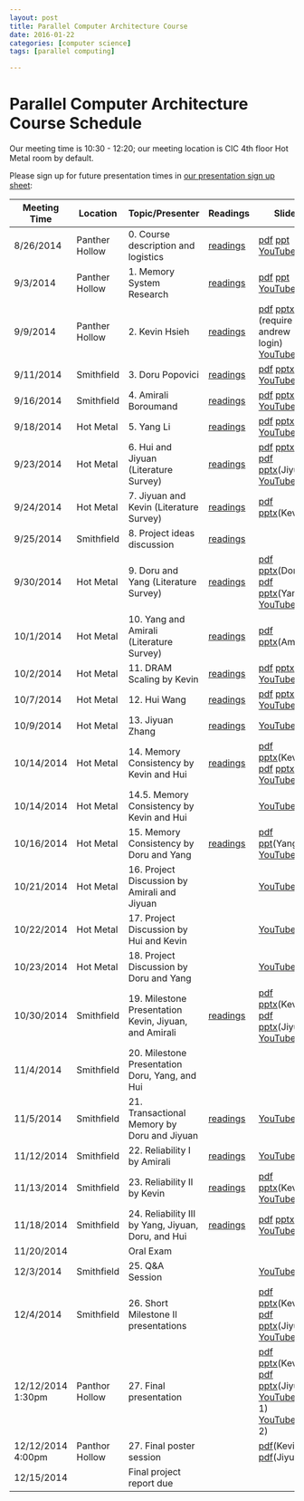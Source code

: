 ```yaml
---
layout: post
title: Parallel Computer Architecture Course
date: 2016-01-22
categories: [computer science]
tags: [parallel computing]

---
```



# Parallel Computer Architecture Course Schedule

<div class="level2">

<p>
Our meeting time is 10:30 - 12:20; our meeting location is CIC 4th floor Hot Metal room by default.
</p>

<p>
Please sign up for future presentation times in <a href="https://docs.google.com/spreadsheets/d/1QDuF07ZKiK_TwuVJ4AOsU3YZ_NMHndqlpprsZFD43jY/edit?usp=sharing" class="urlextern" target="_blank" title="https://docs.google.com/spreadsheets/d/1QDuF07ZKiK_TwuVJ4AOsU3YZ_NMHndqlpprsZFD43jY/edit?usp=sharing" rel="nofollow">our presentation sign up sheet</a>:
</p>
<div class="table sectionedit2"><table class="inline">
	<thead>
	<tr class="row0">
		<th class="col0"> Meeting Time </th><th class="col1"> Location </th><th class="col2"> Topic/Presenter </th><th class="col3"> Readings </th><th class="col4"> Slides </th>
	</tr>
	</thead>
	<tbody><tr class="row1">
		<td class="col0"> 8/26/2014 </td><td class="col1"> Panther Hollow </td><td class="col2"> 0. Course description and logistics </td><td class="col3"> <a href="http://www.ece.cmu.edu/~ece742/f14/doku.php?id=readings#section8262014" class="wikilink1" title="readings">readings</a> </td><td class="col4"> <a href="http://www.ece.cmu.edu/~ece742/f14/lib/exe/fetch.php?media=onur-742-fall14-meeting1-course-description-and-logistics.pdf" class="media mediafile mf_pdf" title="onur-742-fall14-meeting1-course-description-and-logistics.pdf (1.7 MB)">pdf</a> <a href="http://www.ece.cmu.edu/~ece742/f14/lib/exe/fetch.php?media=onur-742-fall14-meeting1-course-description-and-logistics.ppt" class="media mediafile mf_ppt" title="onur-742-fall14-meeting1-course-description-and-logistics.ppt (7.7 MB)">ppt</a> <a href="http://youtu.be/huk2Ei2CQBs" class="urlextern" target="_blank" title="http://youtu.be/huk2Ei2CQBs" rel="nofollow">YouTube</a> </td>
	</tr>
	<tr class="row2">
		<td class="col0"> 9/3/2014 </td><td class="col1"> Panther Hollow </td><td class="col2"> 1. Memory System Research </td><td class="col3"> <a href="http://www.ece.cmu.edu/~ece742/f14/doku.php?id=readings#section932014" class="wikilink1" title="readings">readings</a> </td><td class="col4"> <a href="http://www.ece.cmu.edu/~ece742/f14/lib/exe/fetch.php?media=onur-742-fall14-meeting2-memory-systems-research.pdf" class="media mediafile mf_pdf" title="onur-742-fall14-meeting2-memory-systems-research.pdf (4.2 MB)">pdf</a> <a href="http://www.ece.cmu.edu/~ece742/f14/lib/exe/fetch.php?media=onur-742-fall14-meeting2-memory-systems-research.pptx" class="media mediafile mf_pptx" title="onur-742-fall14-meeting2-memory-systems-research.pptx (7.9 MB)">ppt</a> <a href="http://youtu.be/YvTxzSbt6RI" class="urlextern" target="_blank" title="http://youtu.be/YvTxzSbt6RI" rel="nofollow">YouTube</a> </td>
	</tr>
	<tr class="row3">
		<td class="col0"> 9/9/2014 </td><td class="col1"> Panther Hollow </td><td class="col2"> 2. Kevin Hsieh </td><td class="col3"> <a href="http://www.ece.cmu.edu/~ece742/f14/doku.php?id=readings#section992014" class="wikilink1" title="readings">readings</a> </td><td class="col4"> <a href="http://www.ece.cmu.edu/~ece742/f14/files/kevin-742-fall14-paper-discussion-20140909.pdf" class="urlextern" target="_blank" title="http://www.ece.cmu.edu/~ece742/f14/files/kevin-742-fall14-paper-discussion-20140909.pdf" rel="nofollow">pdf</a> <a href="http://www.ece.cmu.edu/~ece742/f14/files/kevin-742-fall14-paper-discussion-20140909.pptx" class="urlextern" target="_blank" title="http://www.ece.cmu.edu/~ece742/f14/files/kevin-742-fall14-paper-discussion-20140909.pptx" rel="nofollow">pptx</a> (require andrew login) <a href="http://youtu.be/TSMPDaLfBmw" class="urlextern" target="_blank" title="http://youtu.be/TSMPDaLfBmw" rel="nofollow">YouTube</a>* </td>
	</tr>
	<tr class="row4">
		<td class="col0"> 9/11/2014 </td><td class="col1"> Smithfield </td><td class="col2"> 3. Doru Popovici </td><td class="col3"> <a href="http://www.ece.cmu.edu/~ece742/f14/doku.php?id=readings#section9112014" class="wikilink1" title="readings">readings</a> </td><td class="col4"> <a href="http://www.ece.cmu.edu/~ece742/f14/files/doru-742-fall14-paper-discussion-20140911.pdf" class="urlextern" target="_blank" title="http://www.ece.cmu.edu/~ece742/f14/files/doru-742-fall14-paper-discussion-20140911.pdf" rel="nofollow">pdf</a> <a href="http://www.ece.cmu.edu/~ece742/f14/files/doru-742-fall14-paper-discussion-20140911.pptx" class="urlextern" target="_blank" title="http://www.ece.cmu.edu/~ece742/f14/files/doru-742-fall14-paper-discussion-20140911.pptx" rel="nofollow">pptx</a> <a href="http://youtu.be/S4w60yGdVlI" class="urlextern" target="_blank" title="http://youtu.be/S4w60yGdVlI" rel="nofollow">YouTube</a> </td>
	</tr>
	<tr class="row5">
		<td class="col0"> 9/16/2014 </td><td class="col1"> Smithfield </td><td class="col2"> 4. Amirali Boroumand </td><td class="col3"> <a href="http://www.ece.cmu.edu/~ece742/f14/doku.php?id=readings#section9162014" class="wikilink1" title="readings">readings</a> </td><td class="col4"> <a href="http://www.ece.cmu.edu/~ece742/f14/files/Amirali-742-fall14-paper-discussion-20140916.pdf" class="urlextern" target="_blank" title="http://www.ece.cmu.edu/~ece742/f14/files/Amirali-742-fall14-paper-discussion-20140916.pdf" rel="nofollow">pdf</a> <a href="http://www.ece.cmu.edu/~ece742/f14/files/Amirali-742-fall14-paper-discussion-20140916.pptx" class="urlextern" target="_blank" title="http://www.ece.cmu.edu/~ece742/f14/files/Amirali-742-fall14-paper-discussion-20140916.pptx" rel="nofollow">pptx</a> <a href="http://youtu.be/KfydQpCXLes" class="urlextern" target="_blank" title="http://youtu.be/KfydQpCXLes" rel="nofollow">YouTube</a> </td>
	</tr>
	<tr class="row6">
		<td class="col0"> 9/18/2014 </td><td class="col1"> Hot Metal </td><td class="col2"> 5. Yang Li </td><td class="col3"> <a href="http://www.ece.cmu.edu/~ece742/f14/doku.php?id=readings#section9182014" class="wikilink1" title="readings">readings</a> </td><td class="col4"> <a href="http://www.ece.cmu.edu/~ece742/f14/files/yang-742-fall14-paper-discussion-20140918.pdf" class="urlextern" target="_blank" title="http://www.ece.cmu.edu/~ece742/f14/files/yang-742-fall14-paper-discussion-20140918.pdf" rel="nofollow">pdf</a> <a href="http://www.ece.cmu.edu/~ece742/f14/files/yang-742-fall14-paper-discussion-20140918.pptx" class="urlextern" target="_blank" title="http://www.ece.cmu.edu/~ece742/f14/files/yang-742-fall14-paper-discussion-20140918.pptx" rel="nofollow">pptx</a> <a href="http://youtu.be/ha_zVqvrgSs" class="urlextern" target="_blank" title="http://youtu.be/ha_zVqvrgSs" rel="nofollow">YouTube</a> </td>
	</tr>
	<tr class="row7">
		<td class="col0"> 9/23/2014 </td><td class="col1"> Hot Metal </td><td class="col2"> 6. Hui and Jiyuan (Literature Survey) </td><td class="col3"> <a href="http://www.ece.cmu.edu/~ece742/f14/doku.php?id=readings#section9232014" class="wikilink1" title="readings">readings</a> </td><td class="col4"> <a href="http://www.ece.cmu.edu/~ece742/f14/files/hui-742-fall14-literature-survey-20140923.pdf" class="urlextern" target="_blank" title="http://www.ece.cmu.edu/~ece742/f14/files/hui-742-fall14-literature-survey-20140923.pdf" rel="nofollow">pdf</a> <a href="http://www.ece.cmu.edu/~ece742/f14/files/hui-742-fall14-literature-survey-20140923.pptx" class="urlextern" target="_blank" title="http://www.ece.cmu.edu/~ece742/f14/files/hui-742-fall14-literature-survey-20140923.pptx" rel="nofollow">pptx</a>(Hui) <a href="http://www.ece.cmu.edu/~ece742/f14/files/jiyuan-742-fall14-literarue-survey-20140923.pdf" class="urlextern" target="_blank" title="http://www.ece.cmu.edu/~ece742/f14/files/jiyuan-742-fall14-literarue-survey-20140923.pdf" rel="nofollow">pdf</a> <a href="http://www.ece.cmu.edu/~ece742/f14/files/jiyuan-742-fall14-literarue-survey-20140923.pptx" class="urlextern" target="_blank" title="http://www.ece.cmu.edu/~ece742/f14/files/jiyuan-742-fall14-literarue-survey-20140923.pptx" rel="nofollow">pptx</a>(Jiyuan) <a href="http://youtu.be/P0LhOaMZNFY" class="urlextern" target="_blank" title="http://youtu.be/P0LhOaMZNFY" rel="nofollow">YouTube</a> </td>
	</tr>
	<tr class="row8">
		<td class="col0"> 9/24/2014 </td><td class="col1"> Hot Metal </td><td class="col2"> 7. Jiyuan and Kevin (Literature Survey) </td><td class="col3"> <a href="http://www.ece.cmu.edu/~ece742/f14/doku.php?id=readings#section9242014" class="wikilink1" title="readings">readings</a> </td><td class="col4 leftalign"> <a href="http://www.ece.cmu.edu/~ece742/f14/files/kevin-742-fall14-literature-survey-20140924.pdf" class="urlextern" target="_blank" title="http://www.ece.cmu.edu/~ece742/f14/files/kevin-742-fall14-literature-survey-20140924.pdf" rel="nofollow">pdf</a> <a href="http://www.ece.cmu.edu/~ece742/f14/files/kevin-742-fall14-literature-survey-20140924.pptx" class="urlextern" target="_blank" title="http://www.ece.cmu.edu/~ece742/f14/files/kevin-742-fall14-literature-survey-20140924.pptx" rel="nofollow">pptx</a>(Kevin)  </td>
	</tr>
	<tr class="row9">
		<td class="col0"> 9/25/2014 </td><td class="col1"> Smithfield </td><td class="col2"> 8. Project ideas discussion </td><td class="col3"> <a href="http://www.ece.cmu.edu/~ece742/f14/doku.php?id=readings#section9252014" class="wikilink1" title="readings">readings</a> </td><td class="col4"> </td>
	</tr>
	<tr class="row10">
		<td class="col0"> 9/30/2014 </td><td class="col1"> Hot Metal </td><td class="col2"> 9. Doru and Yang (Literature Survey) </td><td class="col3"> <a href="http://www.ece.cmu.edu/~ece742/f14/doku.php?id=readings#section9302014" class="wikilink1" title="readings">readings</a> </td><td class="col4"> <a href="http://www.ece.cmu.edu/~ece742/f14/files/doru-742-fall14-literature-survey-20140930.pdf" class="urlextern" target="_blank" title="http://www.ece.cmu.edu/~ece742/f14/files/doru-742-fall14-literature-survey-20140930.pdf" rel="nofollow">pdf</a> <a href="http://www.ece.cmu.edu/~ece742/f14/files/doru-742-fall14-literature-survey-20140930.pptx" class="urlextern" target="_blank" title="http://www.ece.cmu.edu/~ece742/f14/files/doru-742-fall14-literature-survey-20140930.pptx" rel="nofollow">pptx</a>(Doru) <a href="http://www.ece.cmu.edu/~ece742/f14/files/yang-742-fall14-literature-survey-20140930.pdf" class="urlextern" target="_blank" title="http://www.ece.cmu.edu/~ece742/f14/files/yang-742-fall14-literature-survey-20140930.pdf" rel="nofollow">pdf</a> <a href="http://www.ece.cmu.edu/~ece742/f14/files/yang-742-fall14-literature-survey-20140930.pptx" class="urlextern" target="_blank" title="http://www.ece.cmu.edu/~ece742/f14/files/yang-742-fall14-literature-survey-20140930.pptx" rel="nofollow">pptx</a>(Yang) <a href="http://www.youtu.be/HTzDVMVUj3s" class="urlextern" target="_blank" title="http://www.youtu.be/HTzDVMVUj3s" rel="nofollow">YouTube</a> </td>
	</tr>
	<tr class="row11">
		<td class="col0"> 10/1/2014 </td><td class="col1"> Hot Metal </td><td class="col2"> 10. Yang and Amirali (Literature Survey) </td><td class="col3"> <a href="http://www.ece.cmu.edu/~ece742/f14/doku.php?id=readings#section1012014" class="wikilink1" title="readings">readings</a> </td><td class="col4"> <a href="http://www.ece.cmu.edu/~ece742/f14/files/amirali-742-fall14-literature-survey-20141001.pdf" class="urlextern" target="_blank" title="http://www.ece.cmu.edu/~ece742/f14/files/amirali-742-fall14-literature-survey-20141001.pdf" rel="nofollow">pdf</a> <a href="http://www.ece.cmu.edu/~ece742/f14/files/amirali-742-fall14-literature-survey-20141001.pptx" class="urlextern" target="_blank" title="http://www.ece.cmu.edu/~ece742/f14/files/amirali-742-fall14-literature-survey-20141001.pptx" rel="nofollow">pptx</a>(Amirali) </td>
	</tr>
	<tr class="row12">
		<td class="col0"> 10/2/2014 </td><td class="col1"> Hot Metal </td><td class="col2"> 11. DRAM Scaling by Kevin </td><td class="col3"> <a href="http://www.ece.cmu.edu/~ece742/f14/doku.php?id=readings#section1022014" class="wikilink1" title="readings">readings</a> </td><td class="col4"> <a href="http://www.ece.cmu.edu/~ece742/f14/files/kevin-742-fall14-memory-scaling-20141002.pdf" class="urlextern" target="_blank" title="http://www.ece.cmu.edu/~ece742/f14/files/kevin-742-fall14-memory-scaling-20141002.pdf" rel="nofollow">pdf</a> <a href="http://www.ece.cmu.edu/~ece742/f14/files/kevin-742-fall14-memory-scaling-20141002.pptx" class="urlextern" target="_blank" title="http://www.ece.cmu.edu/~ece742/f14/files/kevin-742-fall14-memory-scaling-20141002.pptx" rel="nofollow">pptx</a> <a href="http://youtu.be/MVvyMeDgjQc" class="urlextern" target="_blank" title="http://youtu.be/MVvyMeDgjQc" rel="nofollow">YouTube</a> </td>
	</tr>
	<tr class="row13">
		<td class="col0"> 10/7/2014 </td><td class="col1"> Hot Metal </td><td class="col2"> 12. Hui Wang </td><td class="col3"> <a href="http://www.ece.cmu.edu/~ece742/f14/doku.php?id=readings#section1072014" class="wikilink1" title="readings">readings</a> </td><td class="col4"> <a href="http://www.ece.cmu.edu/~ece742/f14/files/hui-742-fall14-literature-survey-20141007.pdf" class="urlextern" target="_blank" title="http://www.ece.cmu.edu/~ece742/f14/files/hui-742-fall14-literature-survey-20141007.pdf" rel="nofollow">pdf</a> <a href="http://www.ece.cmu.edu/~ece742/f14/files/hui-742-fall14-literature-survey-20141007.pptx" class="urlextern" target="_blank" title="http://www.ece.cmu.edu/~ece742/f14/files/hui-742-fall14-literature-survey-20141007.pptx" rel="nofollow">pptx</a> <a href="http://youtu.be/Rjd34tUxI7I" class="urlextern" target="_blank" title="http://youtu.be/Rjd34tUxI7I" rel="nofollow">YouTube</a> </td>
	</tr>
	<tr class="row14">
		<td class="col0"> 10/9/2014 </td><td class="col1"> Hot Metal </td><td class="col2"> 13. Jiyuan Zhang </td><td class="col3"> <a href="http://www.ece.cmu.edu/~ece742/f14/doku.php?id=readings#section1092014" class="wikilink1" title="readings">readings</a> </td><td class="col4"> <a href="http://youtu.be/Zj6sh7vspJY" class="urlextern" target="_blank" title="http://youtu.be/Zj6sh7vspJY" rel="nofollow">YouTube</a> </td>
	</tr>
	<tr class="row15">
		<td class="col0"> 10/14/2014 </td><td class="col1"> Hot Metal </td><td class="col2"> 14. Memory Consistency by Kevin and Hui </td><td class="col3"> <a href="http://www.ece.cmu.edu/~ece742/f14/doku.php?id=readings#section10142014" class="wikilink1" title="readings">readings</a> </td><td class="col4"> <a href="http://www.ece.cmu.edu/~ece742/f14/files/kevin-742-fall14-memory-consistency1-20141014.pdf" class="urlextern" target="_blank" title="http://www.ece.cmu.edu/~ece742/f14/files/kevin-742-fall14-memory-consistency1-20141014.pdf" rel="nofollow">pdf</a>  <a href="http://www.ece.cmu.edu/~ece742/f14/files/kevin-742-fall14-memory-consistency1-20141014.pptx" class="urlextern" target="_blank" title="http://www.ece.cmu.edu/~ece742/f14/files/kevin-742-fall14-memory-consistency1-20141014.pptx" rel="nofollow">pptx</a>(Kevin) <a href="http://www.ece.cmu.edu/~ece742/f14/files/hui-742-fall14-memory-consistency1-20141014.pdf" class="urlextern" target="_blank" title="http://www.ece.cmu.edu/~ece742/f14/files/hui-742-fall14-memory-consistency1-20141014.pdf" rel="nofollow">pdf</a>  <a href="http://www.ece.cmu.edu/~ece742/f14/files/hui-742-fall14-memory-consistency1-20141014.pptx" class="urlextern" target="_blank" title="http://www.ece.cmu.edu/~ece742/f14/files/hui-742-fall14-memory-consistency1-20141014.pptx" rel="nofollow">pptx</a>(Hui) <a href="http://youtu.be/LtzSQRfgWzM" class="urlextern" target="_blank" title="http://youtu.be/LtzSQRfgWzM" rel="nofollow">YouTube</a> </td>
	</tr>
	<tr class="row16">
		<td class="col0"> 10/14/2014 </td><td class="col1"> Hot Metal </td><td class="col2"> 14.5. Memory Consistency by Kevin and Hui </td><td class="col3"> </td><td class="col4"> <a href="http://youtu.be/zRA-3Wkf5UI" class="urlextern" target="_blank" title="http://youtu.be/zRA-3Wkf5UI" rel="nofollow">YouTube</a> </td>
	</tr>
	<tr class="row17">
		<td class="col0"> 10/16/2014 </td><td class="col1"> Hot Metal </td><td class="col2"> 15. Memory Consistency by Doru and Yang </td><td class="col3"> <a href="http://www.ece.cmu.edu/~ece742/f14/doku.php?id=readings#section1092014" class="wikilink1" title="readings">readings</a> </td><td class="col4"> <a href="http://www.ece.cmu.edu/~ece742/f14/files/yang-742-fall14-memory-consistency2-20141014.pdf" class="urlextern" target="_blank" title="http://www.ece.cmu.edu/~ece742/f14/files/yang-742-fall14-memory-consistency2-20141014.pdf" rel="nofollow">pdf</a>  <a href="http://www.ece.cmu.edu/~ece742/f14/files/yang-742-fall14-memory-consistency2-20141014.ppt" class="urlextern" target="_blank" title="http://www.ece.cmu.edu/~ece742/f14/files/yang-742-fall14-memory-consistency2-20141014.ppt" rel="nofollow">ppt</a>(Yang) <a href="http://youtu.be/JEe4AK_QaqM" class="urlextern" target="_blank" title="http://youtu.be/JEe4AK_QaqM" rel="nofollow">YouTube</a> </td>
	</tr>
	<tr class="row18">
		<td class="col0"> 10/21/2014 </td><td class="col1"> Hot Metal </td><td class="col2"> 16. Project Discussion by Amirali and Jiyuan </td><td class="col3"> </td><td class="col4"> <a href="http://youtu.be/UszKkF40ago" class="urlextern" target="_blank" title="http://youtu.be/UszKkF40ago" rel="nofollow">YouTube</a> </td>
	</tr>
	<tr class="row19">
		<td class="col0"> 10/22/2014 </td><td class="col1"> Hot Metal </td><td class="col2"> 17. Project Discussion by Hui and Kevin </td><td class="col3"> </td><td class="col4"> <a href="http://youtu.be/G89YkDcvVqM" class="urlextern" target="_blank" title="http://youtu.be/G89YkDcvVqM" rel="nofollow">YouTube</a> </td>
	</tr>
	<tr class="row20">
		<td class="col0"> 10/23/2014 </td><td class="col1"> Hot Metal </td><td class="col2"> 18. Project Discussion by Doru and Yang </td><td class="col3"> </td><td class="col4"> <a href="http://youtu.be/SEPcTQRqXTo" class="urlextern" target="_blank" title="http://youtu.be/SEPcTQRqXTo" rel="nofollow">YouTube</a> </td>
	</tr>
	<tr class="row21">
		<td class="col0"> 10/30/2014 </td><td class="col1"> Smithfield </td><td class="col2"> 19. Milestone Presentation Kevin, Jiyuan, and Amirali </td><td class="col3"> <a href="http://www.ece.cmu.edu/~ece742/f14/doku.php?id=readings#section10312014" class="wikilink1" title="readings">readings</a> </td><td class="col4"> <a href="http://www.ece.cmu.edu/~ece742/f14/files/kevin-742-fall14-milestone1-20141029.pdf" class="urlextern" target="_blank" title="http://www.ece.cmu.edu/~ece742/f14/files/kevin-742-fall14-milestone1-20141029.pdf" rel="nofollow">pdf</a> <a href="http://www.ece.cmu.edu/~ece742/f14/files/kevin-742-fall14-milestone1-20141029.ppptx" class="urlextern" target="_blank" title="http://www.ece.cmu.edu/~ece742/f14/files/kevin-742-fall14-milestone1-20141029.ppptx" rel="nofollow">pptx</a>(Kevin) <a href="http://www.ece.cmu.edu/~ece742/f14/files/jiyuan-742-fall14-milestone1-20141030.pdf" class="urlextern" target="_blank" title="http://www.ece.cmu.edu/~ece742/f14/files/jiyuan-742-fall14-milestone1-20141030.pdf" rel="nofollow">pdf</a> <a href="http://www.ece.cmu.edu/~ece742/f14/files/jiyuan-742-fall14-milestone1-20141030.ppptx" class="urlextern" target="_blank" title="http://www.ece.cmu.edu/~ece742/f14/files/jiyuan-742-fall14-milestone1-20141030.ppptx" rel="nofollow">pptx</a>(Jiyuan) <a href="http://youtu.be/S0YGkBLa1Wk" class="urlextern" target="_blank" title="http://youtu.be/S0YGkBLa1Wk" rel="nofollow">YouTube</a> </td>
	</tr>
	<tr class="row22">
		<td class="col0"> 11/4/2014 </td><td class="col1"> Smithfield </td><td class="col2"> 20. Milestone Presentation Doru, Yang, and Hui </td><td class="col3"> </td><td class="col4"> </td>
	</tr>
	<tr class="row23">
		<td class="col0"> 11/5/2014 </td><td class="col1"> Smithfield </td><td class="col2"> 21. Transactional Memory by Doru and Jiyuan </td><td class="col3"> <a href="http://www.ece.cmu.edu/~ece742/f14/doku.php?id=readings#section10312014" class="wikilink1" title="readings">readings</a> </td><td class="col4"> <a href="http://youtu.be/FsyoBKS1QDg" class="urlextern" target="_blank" title="http://youtu.be/FsyoBKS1QDg" rel="nofollow">YouTube</a> </td>
	</tr>
	<tr class="row24">
		<td class="col0"> 11/12/2014 </td><td class="col1"> Smithfield </td><td class="col2"> 22. Reliability I by Amirali </td><td class="col3"> <a href="http://www.ece.cmu.edu/~ece742/f14/doku.php?id=readings#section11122014" class="wikilink1" title="readings">readings</a> </td><td class="col4"> <a href="http://youtu.be/2lrRhRSoos4" class="urlextern" target="_blank" title="http://youtu.be/2lrRhRSoos4" rel="nofollow">YouTube</a> </td>
	</tr>
	<tr class="row25">
		<td class="col0"> 11/13/2014 </td><td class="col1"> Smithfield </td><td class="col2"> 23. Reliability II by Kevin </td><td class="col3"> <a href="http://www.ece.cmu.edu/~ece742/f14/doku.php?id=readings#section11132014" class="wikilink1" title="readings">readings</a> </td><td class="col4"> <a href="http://www.ece.cmu.edu/~ece742/f14/files/kevin-742-fall14-reliability2-20141113.pdf" class="urlextern" target="_blank" title="http://www.ece.cmu.edu/~ece742/f14/files/kevin-742-fall14-reliability2-20141113.pdf" rel="nofollow">pdf</a> <a href="http://www.ece.cmu.edu/~ece742/f14/files/kevin-742-fall14-reliability2-20141113.pptx" class="urlextern" target="_blank" title="http://www.ece.cmu.edu/~ece742/f14/files/kevin-742-fall14-reliability2-20141113.pptx" rel="nofollow">pptx</a>(Kevin) <a href="http://youtu.be/c4NfDf7jkjU" class="urlextern" target="_blank" title="http://youtu.be/c4NfDf7jkjU" rel="nofollow">YouTube</a> </td>
	</tr>
	<tr class="row26">
		<td class="col0"> 11/18/2014 </td><td class="col1"> Smithfield </td><td class="col2"> 24. Reliability III by Yang, Jiyuan, Doru, and Hui </td><td class="col3"> <a href="http://www.ece.cmu.edu/~ece742/f14/doku.php?id=readings#section11182014" class="wikilink1" title="readings">readings</a> </td><td class="col4"> <a href="http://www.ece.cmu.edu/~ece742/f14/files/jiyuan-yang-742-fall14-reliability3-20141118.pdf" class="urlextern" target="_blank" title="http://www.ece.cmu.edu/~ece742/f14/files/jiyuan-yang-742-fall14-reliability3-20141118.pdf" rel="nofollow">pdf</a> <a href="http://www.ece.cmu.edu/~ece742/f14/files/jiyuan-yang-742-fall14-reliability3-20141118.pptx" class="urlextern" target="_blank" title="http://www.ece.cmu.edu/~ece742/f14/files/jiyuan-yang-742-fall14-reliability3-20141118.pptx" rel="nofollow">pptx</a> <a href="http://youtu.be/9Z8_nQOQdTg" class="urlextern" target="_blank" title="http://youtu.be/9Z8_nQOQdTg" rel="nofollow">YouTube</a> </td>
	</tr>
	<tr class="row27">
		<td class="col0"> 11/20/2014 </td><td class="col1"> </td><td class="col2"> Oral Exam </td><td class="col3"> </td><td class="col4"> </td>
	</tr>
	<tr class="row28">
		<td class="col0"> 12/3/2014 </td><td class="col1"> Smithfield </td><td class="col2"> 25. Q&amp;A Session </td><td class="col3"> </td><td class="col4"> <a href="http://youtu.be/XuYfKPw50-Q" class="urlextern" target="_blank" title="http://youtu.be/XuYfKPw50-Q" rel="nofollow">YouTube</a> </td>
	</tr>
	<tr class="row29">
		<td class="col0"> 12/4/2014 </td><td class="col1"> Smithfield </td><td class="col2"> 26. Short Milestone II presentations </td><td class="col3"> </td><td class="col4"> <a href="http://www.ece.cmu.edu/~ece742/f14/files/kevin-742-fall14-milestone2-20141204.pdf" class="urlextern" target="_blank" title="http://www.ece.cmu.edu/~ece742/f14/files/kevin-742-fall14-milestone2-20141204.pdf" rel="nofollow">pdf</a> <a href="http://www.ece.cmu.edu/~ece742/f14/files/kevin-742-fall14-milestone2-20141204.pptx" class="urlextern" target="_blank" title="http://www.ece.cmu.edu/~ece742/f14/files/kevin-742-fall14-milestone2-20141204.pptx" rel="nofollow">pptx</a>(Kevin) <a href="http://www.ece.cmu.edu/~ece742/f14/files/jiyuan-742-fall14-milestone2-20141204.pdf" class="urlextern" target="_blank" title="http://www.ece.cmu.edu/~ece742/f14/files/jiyuan-742-fall14-milestone2-20141204.pdf" rel="nofollow">pdf</a> <a href="http://www.ece.cmu.edu/~ece742/f14/files/jiyuan-742-fall14-milestone2-20141204.ppptx" class="urlextern" target="_blank" title="http://www.ece.cmu.edu/~ece742/f14/files/jiyuan-742-fall14-milestone2-20141204.ppptx" rel="nofollow">pptx</a>(Jiyuan) <a href="http://youtu.be/euUbBdwprzo" class="urlextern" target="_blank" title="http://youtu.be/euUbBdwprzo" rel="nofollow">YouTube</a> </td>
	</tr>
	<tr class="row30">
		<td class="col0"> 12/12/2014 1:30pm </td><td class="col1"> Panthor Hollow </td><td class="col2"> 27. Final presentation </td><td class="col3"> </td><td class="col4"> <a href="http://www.ece.cmu.edu/~ece742/f14/files/kevin-742-fall14-final-20141212.pdf" class="urlextern" target="_blank" title="http://www.ece.cmu.edu/~ece742/f14/files/kevin-742-fall14-final-20141212.pdf" rel="nofollow">pdf</a> <a href="http://www.ece.cmu.edu/~ece742/f14/files/kevin-742-fall14-final-20141212.pptx" class="urlextern" target="_blank" title="http://www.ece.cmu.edu/~ece742/f14/files/kevin-742-fall14-final-20141212.pptx" rel="nofollow">pptx</a>(Kevin) <a href="http://www.ece.cmu.edu/~ece742/f14/files/jiyuan-742-fall14-final-20141212.pdf" class="urlextern" target="_blank" title="http://www.ece.cmu.edu/~ece742/f14/files/jiyuan-742-fall14-final-20141212.pdf" rel="nofollow">pdf</a> <a href="http://www.ece.cmu.edu/~ece742/f14/files/jiyuan-742-fall14-final-20141212.ppptx" class="urlextern" target="_blank" title="http://www.ece.cmu.edu/~ece742/f14/files/jiyuan-742-fall14-final-20141212.ppptx" rel="nofollow">pptx</a>(Jiyuan) <a href="http://youtu.be/s0Z-n_07abo" class="urlextern" target="_blank" title="http://youtu.be/s0Z-n_07abo" rel="nofollow">YouTube</a>(part 1) <a href="http://youtu.be/-5WbVkRwOp8" class="urlextern" target="_blank" title="http://youtu.be/-5WbVkRwOp8" rel="nofollow">YouTube</a>(part 2) </td>
	</tr>
	<tr class="row31">
		<td class="col0"> 12/12/2014 4:00pm </td><td class="col1"> Panthor Hollow </td><td class="col2"> 27. Final poster session </td><td class="col3"> </td><td class="col4"> <a href="http://www.ece.cmu.edu/~ece742/f14/files/kevin-742-fall14-poster-20141212.pdf" class="urlextern" target="_blank" title="http://www.ece.cmu.edu/~ece742/f14/files/kevin-742-fall14-poster-20141212.pdf" rel="nofollow">pdf</a>(Kevin) <a href="http://www.ece.cmu.edu/~ece742/f14/files/jiyuan-742-fall14-poster-20141212.pdf" class="urlextern" target="_blank" title="http://www.ece.cmu.edu/~ece742/f14/files/jiyuan-742-fall14-poster-20141212.pdf" rel="nofollow">pdf</a>(Jiyuan) </td>
	</tr>
	<tr class="row32">
		<td class="col0"> 12/15/2014 </td><td class="col1"> </td><td class="col2"> Final project report due </td><td class="col3"> </td><td class="col4"> </td>
	</tr>
</tbody></table></div>

